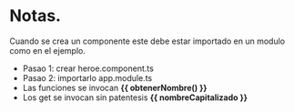 # Notas.

Cuando se crea un componente este debe estar importado en un modulo como en el ejemplo.
- Pasao 1: crear heroe.component.ts
- Pasao 2: importarlo app.module.ts
- Las funciones se invocan __{{ obtenerNombre() }}__
- Los get se invocan sin patentesis __{{ nombreCapitalizado }}__

